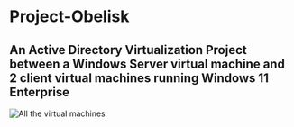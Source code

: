 # Project-Obelisk
## An Active Directory Virtualization Project between a Windows Server virtual machine and 2 client virtual machines running Windows 11 Enterprise
![All the virtual machines](https://github.com/NowlinB/Project-Obelisk/assets/38094031/bc26da95-27e4-4afe-894a-6b2ef9d28cdf)
